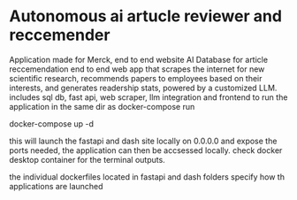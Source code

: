 # Autonomous ai artucle reviewer and reccemender
Application made for Merck, end to end website AI Database for article reccemendation
end to end web app that scrapes the internet for new scientific research, recommends papers to employees based on their interests, and generates readership stats, powered by a customized LLM.
includes sql db, fast api, web scraper, llm integration and frontend
to run the application in the same dir as docker-compose run 

docker-compose up -d     

this will launch the fastapi and dash site locally on 0.0.0.0 and expose the ports needed, the application can then be accsessed locally. check docker desktop container for the terminal outputs.
  
the individual dockerfiles located in fastapi and dash folders specify how th applications are launched 

